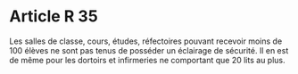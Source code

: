 # Article R 35

Les salles de classe, cours, études, réfectoires pouvant recevoir moins de 100 élèves ne sont pas tenus de posséder un éclairage de sécurité. Il en est de même pour les dortoirs et infirmeries ne comportant que 20 lits au plus.
